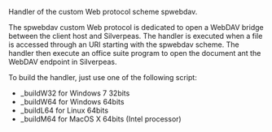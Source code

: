 Handler of the custom Web protocol scheme spwebdav.

The spwebdav custom Web protocol is dedicated to open a WebDAV bridge between the client host and Silverpeas. The handler is executed when a file is accessed through an URI starting with the spwebdav scheme. The handler then execute an office suite program to open the document ant the WebDAV endpoint in Silverpeas.

To build the handler, just use one of the following script:
* _buildW32 for Windows 7 32bits
* _buildW64 for Windows 64bits
* _buildL64 for Linux 64bits
* _buildM64 for MacOS X 64bits (Intel processor)


